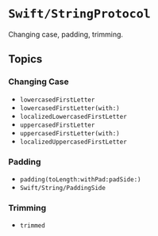 # ``Swift/StringProtocol``

Changing case, padding, trimming.

## Topics

### Changing Case

- ``lowercasedFirstLetter``
- ``lowercasedFirstLetter(with:)``
- ``localizedLowercasedFirstLetter``
- ``uppercasedFirstLetter``
- ``uppercasedFirstLetter(with:)``
- ``localizedUppercasedFirstLetter``

### Padding

- ``padding(toLength:withPad:padSide:)``
- ``Swift/String/PaddingSide``

### Trimming

- ``trimmed``
